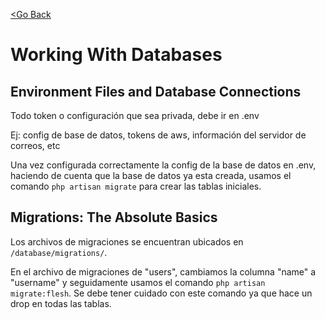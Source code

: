 [<Go Back](/README.md)

# Working With Databases

## Environment Files and Database Connections

Todo token o configuración que sea privada, debe ir en .env

Ej: config de base de datos, tokens de aws, información del servidor de correos, etc

Una vez configurada correctamente la config de la base de datos en .env, haciendo de cuenta que la base de datos ya esta creada, usamos el comando `php artisan migrate` para crear las tablas iniciales.

## Migrations: The Absolute Basics

Los archivos de migraciones se encuentran ubicados en `/database/migrations/`.

En el archivo de migraciones de "users", cambiamos la columna "name" a "username" y seguidamente usamos el comando `php artisan migrate:flesh`. Se debe tener cuidado con este comando ya que hace un drop en todas las tablas.
